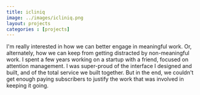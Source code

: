 ```yaml
---
title: icliniq
image: ../images/icliniq.png
layout: projects
categories : [projects]
---
```


I'm really interested in how we can better engage in meaningful work. 
Or, alternately, how we can keep from getting distracted by non-meaningful work.
I spent a few years working on a startup with a friend, focused on attention management. 
I was super-proud of the interface I designed and built, and of the total service we built together.
 But in the end, we couldn't get enough paying subscribers to justify the work that was involved in keeping it going. 

